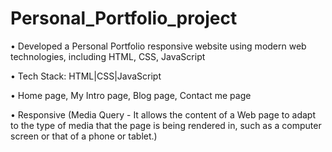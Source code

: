 # Personal_Portfolio_project
• Developed a Personal Portfolio responsive website using modern web technologies, including HTML, CSS,   JavaScript

• Tech Stack: HTML|CSS|JavaScript

• Home page, My Intro page, Blog page, Contact me page

• Responsive (Media Query - It allows the content of a Web page to adapt to the type of media that the page is being rendered in, such as a computer screen or that of a phone or tablet.) 
